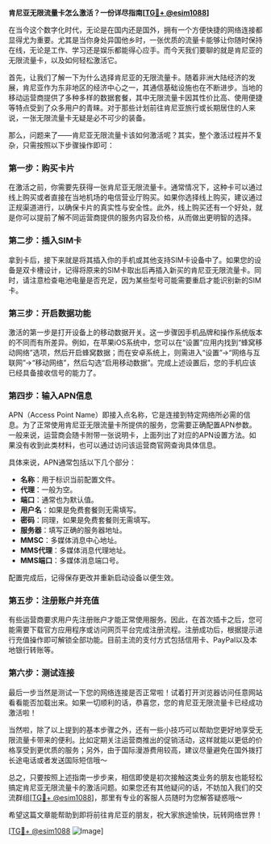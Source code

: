 **肯尼亚无限流量卡怎么激活？一份详尽指南[[TG💪+ @esim1088](https://t.me/s/esim1088)]**

在当今这个数字化时代，无论是在国内还是国外，拥有一个方便快捷的网络连接都显得尤为重要。尤其是当你身处异国他乡时，一张优质的流量卡能够让你随时保持在线，无论是工作、学习还是娱乐都能得心应手。而今天我们要聊的就是肯尼亚的无限流量卡，以及如何轻松激活它。

首先，让我们了解一下为什么选择肯尼亚的无限流量卡。随着非洲大陆经济的发展，肯尼亚作为东非地区的经济中心之一，其通信基础设施也在不断进步。当地的移动运营商提供了多种多样的数据套餐，其中无限流量卡因其性价比高、使用便捷等特点受到了众多用户的青睐。对于那些计划前往肯尼亚旅行或长期居住的人来说，一张无限流量卡无疑是必不可少的装备。

那么，问题来了——肯尼亚无限流量卡该如何激活呢？其实，整个激活过程并不复杂，只需按照以下步骤操作即可：

### 第一步：购买卡片
在激活之前，你需要先获得一张肯尼亚无限流量卡。通常情况下，这种卡可以通过线上购买或者直接在当地机场的电信营业厅购买。如果你选择线上购买，建议通过正规渠道进行，以确保卡片的真实性与安全性。此外，线上购买还有一个好处，就是你可以提前了解不同运营商提供的服务内容及价格，从而做出更明智的选择。

### 第二步：插入SIM卡
拿到卡后，接下来就是将其插入你的手机或其他支持SIM卡设备中了。如果您的设备是双卡槽设计，记得将原来的SIM卡取出后再插入新买的肯尼亚无限流量卡。同时，请注意检查电池电量是否充足，因为某些型号可能需要重启才能识别新的SIM卡。

### 第三步：开启数据功能
激活的第一步是打开设备上的移动数据开关。这一步骤因手机品牌和操作系统版本的不同而有所差异。例如，在苹果iOS系统中，您可以在“设置”应用内找到“蜂窝移动网络”选项，然后开启蜂窝数据；而在安卓系统上，则需进入“设置”->“网络与互联网”->“移动网络”，然后勾选“启用移动数据”。完成上述设置后，您的手机应该已经具备接收信号的能力了。

### 第四步：输入APN信息
APN（Access Point Name）即接入点名称，它是连接到特定网络所必需的信息。为了正常使用肯尼亚无限流量卡所提供的服务，您需要正确配置APN参数。一般来说，运营商会随卡附带一张说明卡，上面列出了对应的APN设置方法。如果没有收到此类材料，也可以通过访问该运营商官网查询具体信息。

具体来说，APN通常包括以下几个部分：
- **名称**：用于标识当前配置文件。
- **代理**：一般为空。
- **端口**：通常也为默认值。
- **用户名**：如果是免费套餐则无需填写。
- **密码**：同理，如果是免费套餐则无需填写。
- **服务器**：填写正确的服务器地址。
- **MMSC**：多媒体消息中心地址。
- **MMS代理**：多媒体消息代理地址。
- **MMS端口**：多媒体消息端口号。

配置完成后，记得保存更改并重新启动设备以便生效。

### 第五步：注册账户并充值
有些运营商要求用户先注册账户才能正常使用服务。因此，在首次插卡之后，您可能需要下载官方应用程序或访问网页平台完成注册流程。注册成功后，根据提示进行充值操作即可解锁全部功能。目前主流的支付方式包括信用卡、PayPal以及本地银行转账等。

### 第六步：测试连接
最后一步当然是测试一下您的网络连接是否正常啦！试着打开浏览器访问任意网站看看能否加载出来。如果一切顺利的话，恭喜您，您的肯尼亚无限流量卡已经成功激活啦！

当然啦，除了以上提到的基本步骤之外，还有一些小技巧可以帮助您更好地享受无限流量卡带来的便利。比如定期关注运营商推出的促销活动，这样就能以更低的价格享受到更优质的服务；另外，由于国际漫游费用较高，建议尽量避免在国外拨打长途电话或者发送国际短信哦～

总之，只要按照上述指南一步步来，相信即使是初次接触这类业务的朋友也能轻松搞定肯尼亚无限流量卡的激活问题。如果您还有其他疑问的话，不妨加入我们的交流群组[[TG💪+ @esim1088](https://t.me/s/esim1088)]，那里有专业的客服人员随时为您解答疑惑哦～

希望这篇文章能帮助到即将前往肯尼亚的朋友，祝大家旅途愉快，玩转网络世界！

[[TG💪+ @esim1088](https://t.me/s/esim1088) ![Image](https://i.postimg.cc/4NQfJmqS/Snipaste-2025-05-13-00-14-12.png)]